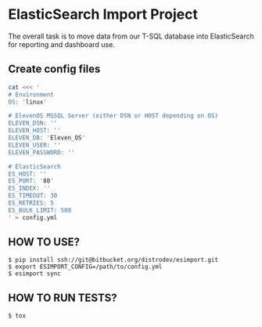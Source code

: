 # ElasticSearch Import Project

The overall task is to move data from our T-SQL database into ElasticSearch for reporting and dashboard use.

## Create config files

```bash
cat <<< '
# Environment
OS: 'linux'

# ElevenOS MSSQL Server (either DSN or HOST depending on OS)
ELEVEN_DSN: ''
ELEVEN_HOST: ''
ELEVEN_DB: 'Eleven_OS'
ELEVEN_USER: ''
ELEVEN_PASSWORD: ''

# ElasticSearch
ES_HOST: ''
ES_PORT: '80'
ES_INDEX: ''
ES_TIMEOUT: 30
ES_RETRIES: 5
ES_BULK_LIMIT: 500
' > config.yml
```

## HOW TO USE?

```
$ pip install ssh://git@bitbucket.org/distrodev/esimport.git
$ export ESIMPORT_CONFIG=/path/to/config.yml
$ esimport sync
```

## HOW TO RUN TESTS?

```bash
$ tox
```
